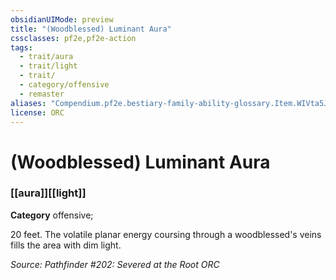 ```yaml
---
obsidianUIMode: preview
title: "(Woodblessed) Luminant Aura"
cssclasses: pf2e,pf2e-action
tags:
  - trait/aura
  - trait/light
  - trait/
  - category/offensive
  - remaster
aliases: "Compendium.pf2e.bestiary-family-ability-glossary.Item.WIVta5JyoDl9b2UO"
license: ORC
---
```

# (Woodblessed) Luminant Aura

### [[aura]][[light]]

**Category** offensive; 




20 feet. The volatile planar energy coursing through a woodblessed's veins fills the area with dim light.

*Source: Pathfinder #202: Severed at the Root*
*ORC*